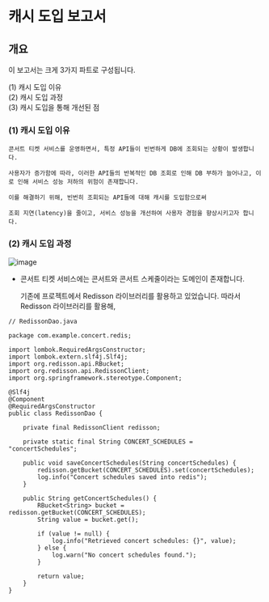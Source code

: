 
# 캐시 도입 보고서 

## 개요

이 보고서는 크게 3가지 파트로 구성됩니다.
  
(1) 캐시 도입 이유 <br>
(2) 캐시 도입 과정 <br>
(3) 캐시 도입을 통해 개선된 점 <br> 


### (1) 캐시 도입 이유
```
콘서트 티켓 서비스를 운영하면서, 특정 API들이 빈번하게 DB에 조회되는 상황이 발생합니다.

사용자가 증가함에 따라, 이러한 API들의 반복적인 DB 조회로 인해 DB 부하가 늘어나고, 이로 인해 서비스 성능 저하의 위험이 존재합니다.

이를 해결하기 위해, 빈번히 조회되는 API들에 대해 캐시를 도입함으로써

조회 지연(latency)을 줄이고, 서비스 성능을 개선하여 사용자 경험을 향상시키고자 합니다.
```

### (2) 캐시 도입 과정
![image](https://github.com/user-attachments/assets/8817d41d-c830-4ed7-b334-009da0b534ca)


- 콘서트 티켓 서비스에는 콘서트와 콘서트 스케줄이라는 도메인이 존재합니다.
  
   
  기존에 프로젝트에서 Redisson 라이브러리를 활용하고 있었습니다.
  따라서 Redisson 라이브러리를 활용해, 


```
// RedissonDao.java

package com.example.concert.redis;

import lombok.RequiredArgsConstructor;
import lombok.extern.slf4j.Slf4j;
import org.redisson.api.RBucket;
import org.redisson.api.RedissonClient;
import org.springframework.stereotype.Component;

@Slf4j
@Component
@RequiredArgsConstructor
public class RedissonDao {

    private final RedissonClient redisson;

    private static final String CONCERT_SCHEDULES = "concertSchedules";

    public void saveConcertSchedules(String concertSchedules) {
        redisson.getBucket(CONCERT_SCHEDULES).set(concertSchedules);
        log.info("Concert schedules saved into redis");
    }

    public String getConcertSchedules() {
        RBucket<String> bucket = redisson.getBucket(CONCERT_SCHEDULES);
        String value = bucket.get();

        if (value != null) {
            log.info("Retrieved concert schedules: {}", value);
        } else {
            log.warn("No concert schedules found.");
        }

        return value;
    }
}

```





